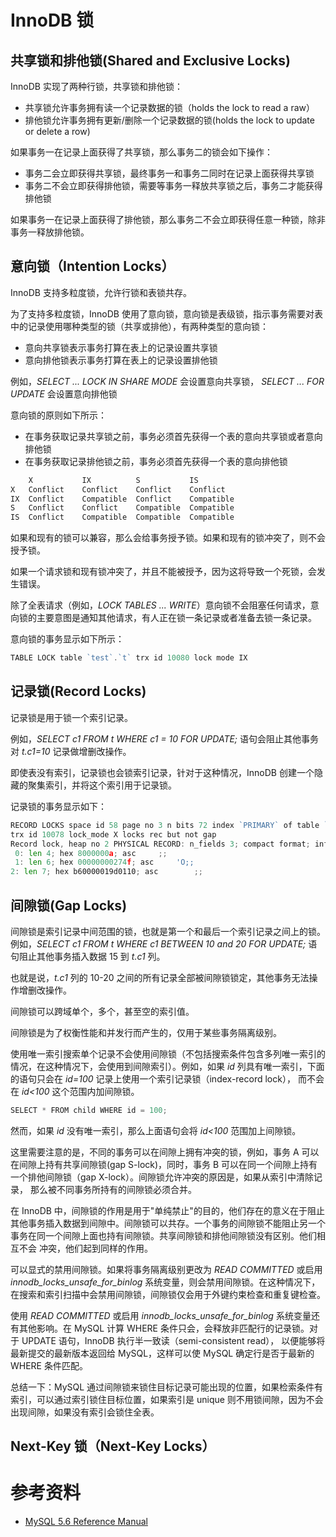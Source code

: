 # InnoDB 锁

## 共享锁和排他锁(Shared and Exclusive Locks)

InnoDB 实现了两种行锁，共享锁和排他锁：

- 共享锁允许事务拥有读一个记录数据的锁（holds the lock to read a raw）
- 排他锁允许事务拥有更新/删除一个记录数据的锁(holds the lock to update or delete a row)

如果事务一在记录上面获得了共享锁，那么事务二的锁会如下操作：

- 事务二会立即获得共享锁，最终事务一和事务二同时在记录上面获得共享锁
- 事务二不会立即获得排他锁，需要等事务一释放共享锁之后，事务二才能获得排他锁

如果事务一在记录上面获得了排他锁，那么事务二不会立即获得任意一种锁，除非事务一释放排他锁。

## 意向锁（Intention Locks）

InnoDB 支持多粒度锁，允许行锁和表锁共存。

为了支持多粒度锁，InnoDB 使用了意向锁，意向锁是表级锁，指示事务需要对表中的记录使用哪种类型的锁（共享或排他），有两种类型的意向锁：

- 意向共享锁表示事务打算在表上的记录设置共享锁
- 意向排他锁表示事务打算在表上的记录设置排他锁

例如，*SELECT ... LOCK IN SHARE MODE* 会设置意向共享锁， *SELECT ... FOR UPDATE* 会设置意向排他锁

意向锁的原则如下所示：

- 在事务获取记录共享锁之前，事务必须首先获得一个表的意向共享锁或者意向排他锁
- 在事务获取记录排他锁之前，事务必须首先获得一个表的意向排他锁

```go
	X	        IX	        S	        IS
X	Conflict	Conflict	Conflict	Conflict
IX	Conflict	Compatible	Conflict	Compatible
S	Conflict	Conflict	Compatible	Compatible
IS	Conflict	Compatible	Compatible	Compatible
```

如果和现有的锁可以兼容，那么会给事务授予锁。如果和现有的锁冲突了，则不会授予锁。

如果一个请求锁和现有锁冲突了，并且不能被授予，因为这将导致一个死锁，会发生错误。

除了全表请求（例如，*LOCK TABLES ... WRITE*）意向锁不会阻塞任何请求，意向锁的主要意图是通知其他请求，有人正在锁一条记录或者准备去锁一条记录。

意向锁的事务显示如下所示：

```go
TABLE LOCK table `test`.`t` trx id 10080 lock mode IX
```

## 记录锁(Record Locks)

记录锁是用于锁一个索引记录。

例如，*SELECT c1 FROM t WHERE c1 = 10 FOR UPDATE;* 语句会阻止其他事务对 *t.c1=10* 记录做增删改操作。

即使表没有索引，记录锁也会锁索引记录，针对于这种情况，InnoDB 创建一个隐藏的聚集索引，并将这个索引用于记录锁。

记录锁的事务显示如下：

```go
RECORD LOCKS space id 58 page no 3 n bits 72 index `PRIMARY` of table `test`.`t` 
trx id 10078 lock_mode X locks rec but not gap
Record lock, heap no 2 PHYSICAL RECORD: n_fields 3; compact format; info bits 0
 0: len 4; hex 8000000a; asc     ;;
 1: len 6; hex 00000000274f; asc     'O;;
2: len 7; hex b60000019d0110; asc        ;;
```

## 间隙锁(Gap Locks)

间隙锁是索引记录中间范围的锁，也就是第一个和最后一个索引记录之间上的锁。例如，*SELECT c1 FROM t WHERE c1 BETWEEN 10 and 20 FOR UPDATE;* 语句阻止其他事务插入数据 15 到 *t.c1* 列。

也就是说，*t.c1* 列的 10-20 之间的所有记录全部被间隙锁锁定，其他事务无法操作增删改操作。

间隙锁可以跨域单个，多个，甚至空的索引值。

间隙锁是为了权衡性能和并发行而产生的，仅用于某些事务隔离级别。

使用唯一索引搜索单个记录不会使用间隙锁（不包括搜索条件包含多列唯一索引的情况，在这种情况下，会使用到间隙索引）。例如，如果 *id* 列具有唯一索引，下面的语句只会在 *id=100* 记录上使用一个索引记录锁（index-record lock），
而不会在 *id<100* 这个范围内加间隙锁。

```go
SELECT * FROM child WHERE id = 100;
```

然而，如果 *id* 没有唯一索引，那么上面语句会将 *id<100* 范围加上间隙锁。

这里需要注意的是，不同的事务可以在间隙上拥有冲突的锁，例如，事务 A 可以在间隙上持有共享间隙锁(gap S-lock)，同时，事务 B 可以在同一个间隙上持有一个排他间隙锁（gap X-lock）。间隙锁允许冲突的原因是，如果从索引中清除记录，
那么被不同事务所持有的间隙锁必须合并。

在 InnoDB 中，间隙锁的作用是用于"单纯禁止"的目的，他们存在的意义在于阻止其他事务插入数据到间隙中。间隙锁可以共存。一个事务的间隙锁不能阻止另一个事务在同一个间隙上面也持有间隙锁。共享间隙锁和排他间隙锁没有区别。他们相互不会
冲突，他们起到同样的作用。

可以显式的禁用间隙锁。如果将事务隔离级别更改为 *READ COMMITTED* 或启用 *innodb_locks_unsafe_for_binlog* 系统变量，则会禁用间隙锁。在这种情况下，在搜索和索引扫描中会禁用间隙锁，间隙锁仅会用于外键约束检查和重复键检查。

使用 *READ COMMITTED* 或启用 *innodb_locks_unsafe_for_binlog* 系统变量还有其他影响。在 MySQL 计算 WHERE 条件只会，会释放非匹配行的记录锁。对于 UPDATE 语句，InnoDB 执行半一致读（semi-consistent read），
以便能够将最新提交的最新版本返回给 MySQL，这样可以使 MySQL 确定行是否于最新的 WHERE 条件匹配。

总结一下：MySQL 通过间隙锁来锁住目标记录可能出现的位置，如果检索条件有索引，可以通过索引锁住目标位置，如果索引是 unique 则不用锁间隙，因为不会出现间隙，如果没有索引会锁住全表。

## Next-Key 锁（Next-Key Locks）



# 参考资料
- [MySQL 5.6 Reference Manual](https://dev.mysql.com/doc/refman/8.0/en/)
